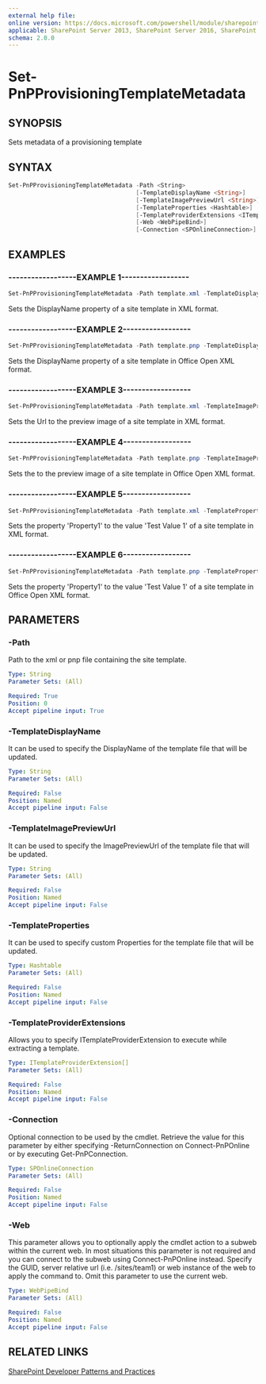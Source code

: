```yaml
---
external help file:
online version: https://docs.microsoft.com/powershell/module/sharepoint-pnp/set-pnpprovisioningtemplatemetadata
applicable: SharePoint Server 2013, SharePoint Server 2016, SharePoint Server 2019, SharePoint Online
schema: 2.0.0
---
```

# Set-PnPProvisioningTemplateMetadata

## SYNOPSIS
Sets metadata of a provisioning template

## SYNTAX 

```powershell
Set-PnPProvisioningTemplateMetadata -Path <String>
                                    [-TemplateDisplayName <String>]
                                    [-TemplateImagePreviewUrl <String>]
                                    [-TemplateProperties <Hashtable>]
                                    [-TemplateProviderExtensions <ITemplateProviderExtension[]>]
                                    [-Web <WebPipeBind>]
                                    [-Connection <SPOnlineConnection>]
```

## EXAMPLES

### ------------------EXAMPLE 1------------------
```powershell
Set-PnPProvisioningTemplateMetadata -Path template.xml -TemplateDisplayName "DisplayNameValue"
```

Sets the DisplayName property of a site template in XML format.

### ------------------EXAMPLE 2------------------
```powershell
Set-PnPProvisioningTemplateMetadata -Path template.pnp -TemplateDisplayName "DisplayNameValue"
```

Sets the DisplayName property of a site template in Office Open XML format.

### ------------------EXAMPLE 3------------------
```powershell
Set-PnPProvisioningTemplateMetadata -Path template.xml -TemplateImagePreviewUrl "Full URL of the Image Preview"
```

Sets the Url to the preview image of a site template in XML format.

### ------------------EXAMPLE 4------------------
```powershell
Set-PnPProvisioningTemplateMetadata -Path template.pnp -TemplateImagePreviewUrl "Full URL of the Image Preview"
```

Sets the to the preview image of a site template in Office Open XML format.

### ------------------EXAMPLE 5------------------
```powershell
Set-PnPProvisioningTemplateMetadata -Path template.xml -TemplateProperties @{"Property1" = "Test Value 1"; "Property2"="Test Value 2"}
```

Sets the property 'Property1' to the value 'Test Value 1' of a site template in XML format.

### ------------------EXAMPLE 6------------------
```powershell
Set-PnPProvisioningTemplateMetadata -Path template.pnp -TemplateProperties @{"Property1" = "Test Value 1"; "Property2"="Test Value 2"}
```

Sets the property 'Property1' to the value 'Test Value 1' of a site template in Office Open XML format.

## PARAMETERS

### -Path
Path to the xml or pnp file containing the site template.

```yaml
Type: String
Parameter Sets: (All)

Required: True
Position: 0
Accept pipeline input: True
```

### -TemplateDisplayName
It can be used to specify the DisplayName of the template file that will be updated.

```yaml
Type: String
Parameter Sets: (All)

Required: False
Position: Named
Accept pipeline input: False
```

### -TemplateImagePreviewUrl
It can be used to specify the ImagePreviewUrl of the template file that will be updated.

```yaml
Type: String
Parameter Sets: (All)

Required: False
Position: Named
Accept pipeline input: False
```

### -TemplateProperties
It can be used to specify custom Properties for the template file that will be updated.

```yaml
Type: Hashtable
Parameter Sets: (All)

Required: False
Position: Named
Accept pipeline input: False
```

### -TemplateProviderExtensions
Allows you to specify ITemplateProviderExtension to execute while extracting a template.

```yaml
Type: ITemplateProviderExtension[]
Parameter Sets: (All)

Required: False
Position: Named
Accept pipeline input: False
```

### -Connection
Optional connection to be used by the cmdlet. Retrieve the value for this parameter by either specifying -ReturnConnection on Connect-PnPOnline or by executing Get-PnPConnection.

```yaml
Type: SPOnlineConnection
Parameter Sets: (All)

Required: False
Position: Named
Accept pipeline input: False
```

### -Web
This parameter allows you to optionally apply the cmdlet action to a subweb within the current web. In most situations this parameter is not required and you can connect to the subweb using Connect-PnPOnline instead. Specify the GUID, server relative url (i.e. /sites/team1) or web instance of the web to apply the command to. Omit this parameter to use the current web.

```yaml
Type: WebPipeBind
Parameter Sets: (All)

Required: False
Position: Named
Accept pipeline input: False
```

## RELATED LINKS

[SharePoint Developer Patterns and Practices](https://aka.ms/sppnp)